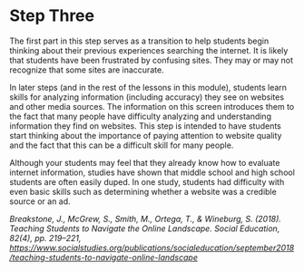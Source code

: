 # Step Three

The first part in this step serves as a transition to help students begin thinking about their previous experiences searching the internet. It is likely that students have been frustrated by confusing sites. They may or may not recognize that some sites are inaccurate.  

In later steps (and in the rest of the lessons in this module), students learn skills for analyzing information (including accuracy) they see on websites and other media sources. The information on this screen introduces them to the fact that many people have difficulty analyzing and understanding information they find on websites. This step is intended to have students start thinking about the importance of paying attention to website quality and the fact that this can be a difficult skill for many people.  

Although your students may feel that they already know how to evaluate internet information, studies have shown that middle school and high school students are often easily duped. In one study, students had difficulty with even basic skills such as determining whether a website was a credible source or an ad.  

*Breakstone, J., McGrew, S., Smith, M., Ortega, T., & Wineburg, S. (2018). Teaching Students to Navigate the Online Landscape. Social Education, 82(4), pp. 219–221, https://www.socialstudies.org/publications/socialeducation/september2018/teaching-students-to-navigate-online-landscape*
